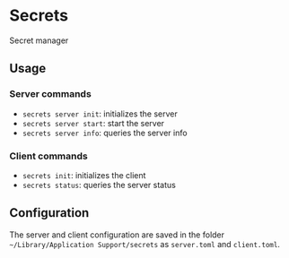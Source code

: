 # Secrets

Secret manager

## Usage

### Server commands

- `secrets server init`: initializes the server
- `secrets server start`: start the server
- `secrets server info`: queries the server info

### Client commands

- `secrets init`: initializes the client
- `secrets status`: queries the server status

## Configuration

The server and client configuration are saved in the folder `~/Library/Application Support/secrets` as `server.toml` and `client.toml`.
